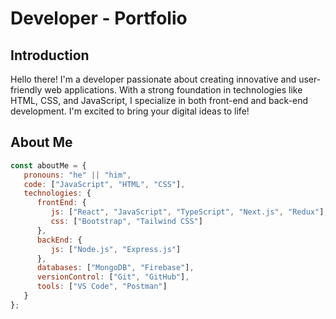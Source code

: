 # Developer - Portfolio

## Introduction

Hello there! I'm a developer passionate about creating innovative and user-friendly web applications. With a strong foundation in technologies like HTML, CSS, and JavaScript, I specialize in both front-end and back-end development. I'm excited to bring your digital ideas to life!

## About Me

```javascript
const aboutMe = {
   pronouns: "he" || "him",
   code: ["JavaScript", "HTML", "CSS"],
   technologies: {
      frontEnd: {
         js: ["React", "JavaScript", "TypeScript", "Next.js", "Redux"],
         css: ["Bootstrap", "Tailwind CSS"]
      },
      backEnd: {
         js: ["Node.js", "Express.js"]
      },
      databases: ["MongoDB", "Firebase"],
      versionControl: ["Git", "GitHub"],
      tools: ["VS Code", "Postman"]
   }
};
